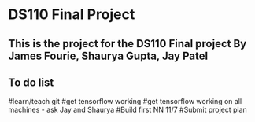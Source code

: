 DS110 Final Project 
===================
 
This is the project for the DS110 Final project
By James Fourie, Shaurya Gupta, Jay Patel
-----------------------------------------------

**To do list**
--------------
#learn/teach git 
#get tensorflow working
#get tensorflow working on all machines - ask Jay and Shaurya 
#Build first NN 11/7
#Submit project plan 
